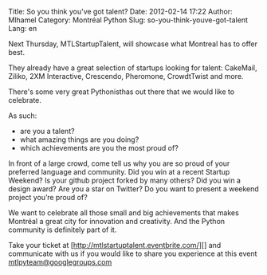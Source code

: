 Title: So you think you&#039;ve got talent?
Date: 2012-02-14 17:22
Author: Mlhamel
Category: Montréal Python
Slug: so-you-think-youve-got-talent
Lang: en

<!--:en-->

Next Thursday, MTLStartupTalent, will showcase what Montreal has to
offer best.

They already have a great selection of startups looking for talent:
CakeMail, Ziliko, 2XM Interactive, Crescendo, Pheromone, CrowdtTwist and
more.

There's some very great Pythonisthas out there that we would like to
celebrate.

As such:

-   are you a talent?
-   what amazing things are you doing?
-   which achievements are you the most proud of?

</p>
In front of a large crowd, come tell us why you are so proud of your
preferred language and community. Did you win at a recent Startup
Weekend? Is your github project forked by many others? Did you win a
design award? Are you a star on Twitter? Do you want to present a
weekend project you’re proud of?

We want to celebrate all those small and big achievements that makes
Montréal a great city for innovation and creativity. And the Python
community is definitely part of it.

Take your ticket at [http://mtlstartuptalent.eventbrite.com/][] and
communicate with us if you would like to share you experience at this
event [mtlpyteam@googlegroups.com][]

  [http://mtlstartuptalent.eventbrite.com/]: http://mtlstartuptalent.eventbrite.com/
  [mtlpyteam@googlegroups.com]: mailto:mtlpyteam@googlegroups.com
